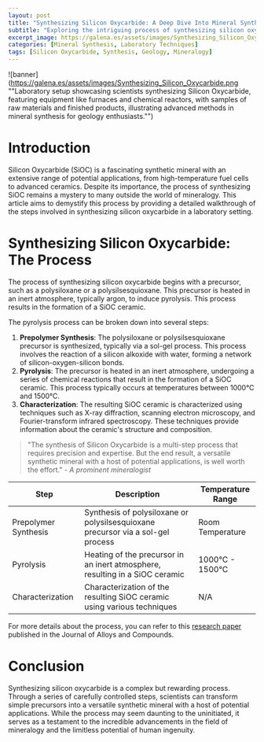 ```yaml
---
layout: post
title: "Synthesizing Silicon Oxycarbide: A Deep Dive Into Mineral Synthesis"
subtitle: "Exploring the intriguing process of synthesizing silicon oxycarbide in the laboratory, from raw materials to the finished product."
excerpt_image: https://galena.es/assets/images/Synthesizing_Silicon_Oxycarbide.png
categories: [Mineral Synthesis, Laboratory Techniques]
tags: [Silicon Oxycarbide, Synthesis, Geology, Mineralogy]
---
```


![banner](https://galena.es/assets/images/Synthesizing_Silicon_Oxycarbide.png ""Laboratory setup showcasing scientists synthesizing Silicon Oxycarbide, featuring equipment like furnaces and chemical reactors, with samples of raw materials and finished products, illustrating advanced methods in mineral synthesis for geology enthusiasts."")

# Introduction

Silicon Oxycarbide (SiOC) is a fascinating synthetic mineral with an extensive range of potential applications, from high-temperature fuel cells to advanced ceramics. Despite its importance, the process of synthesizing SiOC remains a mystery to many outside the world of mineralogy. This article aims to demystify this process by providing a detailed walkthrough of the steps involved in synthesizing silicon oxycarbide in a laboratory setting.

# Synthesizing Silicon Oxycarbide: The Process

The process of synthesizing silicon oxycarbide begins with a precursor, such as a polysiloxane or a polysilsesquioxane. This precursor is heated in an inert atmosphere, typically argon, to induce pyrolysis. This process results in the formation of a SiOC ceramic.

The pyrolysis process can be broken down into several steps:

1. **Prepolymer Synthesis**: The polysiloxane or polysilsesquioxane precursor is synthesized, typically via a sol-gel process. This process involves the reaction of a silicon alkoxide with water, forming a network of silicon-oxygen-silicon bonds.
2. **Pyrolysis**: The precursor is heated in an inert atmosphere, undergoing a series of chemical reactions that result in the formation of a SiOC ceramic. This process typically occurs at temperatures between 1000°C and 1500°C.
3. **Characterization**: The resulting SiOC ceramic is characterized using techniques such as X-ray diffraction, scanning electron microscopy, and Fourier-transform infrared spectroscopy. These techniques provide information about the ceramic's structure and composition.

> "The synthesis of Silicon Oxycarbide is a multi-step process that requires precision and expertise. But the end result, a versatile synthetic mineral with a host of potential applications, is well worth the effort." - *A prominent mineralogist*

| Step  | Description  | Temperature Range |
|---|---|---|
| Prepolymer Synthesis  | Synthesis of polysiloxane or polysilsesquioxane precursor via a sol-gel process  | Room Temperature  |
| Pyrolysis  | Heating of the precursor in an inert atmosphere, resulting in a SiOC ceramic  | 1000°C - 1500°C  |
| Characterization  | Characterization of the resulting SiOC ceramic using various techniques  | N/A  |

For more details about the process, you can refer to this [research paper](https://www.sciencedirect.com/science/article/pii/S0925838817327622) published in the Journal of Alloys and Compounds.

# Conclusion

Synthesizing silicon oxycarbide is a complex but rewarding process. Through a series of carefully controlled steps, scientists can transform simple precursors into a versatile synthetic mineral with a host of potential applications. While the process may seem daunting to the uninitiated, it serves as a testament to the incredible advancements in the field of mineralogy and the limitless potential of human ingenuity.